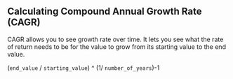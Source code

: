 ## Calculating Compound Annual Growth Rate (CAGR)

CAGR allows you to see growth rate over time. It lets you see what the rate of return needs to be for the value to grow from its starting value to the end value.

(`end_value` / `starting_value`) ^ (1/ `number_of_years`)-1